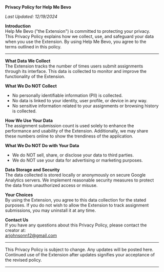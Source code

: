 **Privacy Policy for Help Me Bevo**

_Last Updated: 12/19/2024_

**Introduction**  
Help Me Bevo ("the Extension") is committed to protecting your privacy. This Privacy Policy explains how we collect, use, and safeguard your data when you use the Extension. By using Help Me Bevo, you agree to the terms outlined in this policy.

---

**What Data We Collect**  
The Extension tracks the number of times users submit assignments through its interface. This data is collected to monitor and improve the functionality of the Extension.

**What We Do NOT Collect**

- No personally identifiable information (PII) is collected.
- No data is linked to your identity, user profile, or device in any way.
- No sensitive information related to your assignments or browsing history is collected.

**How We Use Your Data**  
The assignment submission count is used solely to enhance the performance and usability of the Extension. Additionally, we may share these numbers online to show the trendiness of the application.

**What We Do NOT Do with Your Data**

- We do NOT sell, share, or disclose your data to third parties.
- We do NOT use your data for advertising or marketing purposes.

**Data Storage and Security**  
The data collected is stored locally or anonymously on secure Google Analytics servers. We implement reasonable security measures to protect the data from unauthorized access or misuse.

**Your Choices**  
By using the Extension, you agree to this data collection for the stated purposes. If you do not wish to allow the Extension to track assignment submissions, you may uninstall it at any time.

**Contact Us**  
If you have any questions about this Privacy Policy, please contact the creator at:  
arjohnsonn12@gmail.com

---

This Privacy Policy is subject to change. Any updates will be posted here. Continued use of the Extension after updates signifies your acceptance of the revised policy.

---
